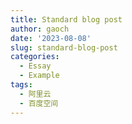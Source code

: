 ```yaml
---
title: Standard blog post
author: gaoch
date: '2023-08-08'
slug: standard-blog-post
categories:
  - Essay
  - Example
tags:
  - 阿里云
  - 百度空间
---
```

